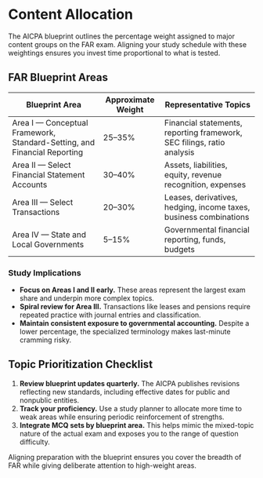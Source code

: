 # Content Allocation

The AICPA blueprint outlines the percentage weight assigned to major content groups on the FAR exam. Aligning your study schedule with these weightings ensures you invest time proportional to what is tested.

## FAR Blueprint Areas

| Blueprint Area | Approximate Weight | Representative Topics |
| --- | --- | --- |
| Area I — Conceptual Framework, Standard-Setting, and Financial Reporting | 25–35% | Financial statements, reporting framework, SEC filings, ratio analysis |
| Area II — Select Financial Statement Accounts | 30–40% | Assets, liabilities, equity, revenue recognition, expenses |
| Area III — Select Transactions | 20–30% | Leases, derivatives, hedging, income taxes, business combinations |
| Area IV — State and Local Governments | 5–15% | Governmental financial reporting, funds, budgets |

### Study Implications

- **Focus on Areas I and II early.** These areas represent the largest exam share and underpin more complex topics.
- **Spiral review for Area III.** Transactions like leases and pensions require repeated practice with journal entries and classification.
- **Maintain consistent exposure to governmental accounting.** Despite a lower percentage, the specialized terminology makes last-minute cramming risky.

## Topic Prioritization Checklist

1. **Review blueprint updates quarterly.** The AICPA publishes revisions reflecting new standards, including effective dates for public and nonpublic entities.
2. **Track your proficiency.** Use a study planner to allocate more time to weak areas while ensuring periodic reinforcement of strengths.
3. **Integrate MCQ sets by blueprint area.** This helps mimic the mixed-topic nature of the actual exam and exposes you to the range of question difficulty.

Aligning preparation with the blueprint ensures you cover the breadth of FAR while giving deliberate attention to high-weight areas.
